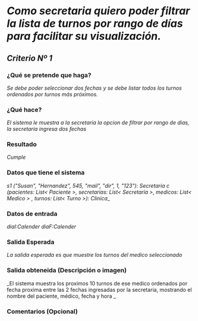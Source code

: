 # _Como secretaria quiero poder filtrar la lista de turnos por rango de días para facilitar su visualización._

## _Criterio Nº 1_

### ¿Qué se pretende que haga? 
_Se debe poder seleccionar dos fechas y se debe listar todos los turnos ordenados por turnos más próximos._ 

### ¿Qué hace?
_El sistema le muestra a la secretaria la opcion de filtrar por rango de dias, la secretaria ingresa dos fechas_

### Resultado
_Cumple_

###  Datos que tiene el sistema
_s1 ("Susan", "Hernandez", 545, "mail", "dir", 1, "123"): Secretaria_
_c (pacientes: List< Paciente >, secretarias: List< Secretaria >, medicos: List< Medico > , turnos: List< Turno >): Clinica__

###  Datos de entrada 
_diaI:Calender_
_diaF:Calender_

###  Salida Esperada 
_La salida esperada es que muestre los turnos del medico seleccionado_

###  Salida obteneida (Descripción o imagen) 
_El sistema muestra los proximos 10 turnos de ese medico ordenados por fecha proxima entre las 2 fechas ingresadas por la secretaria, mostrando el nombre del paciente, médico, fecha y hora _

### Comentarios (Opcional)